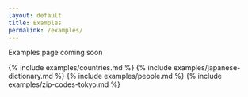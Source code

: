 ```yaml
---
layout: default
title: Examples
permalink: /examples/
---
```


<script type="text/javascript">
	window.addEventListener('load', function () {
		var examples = document.querySelectorAll('pre[show-example-script]');
		if (examples.length == 0) {
			return;
		}

		function showExampleScripts(assets) {
			examples.forEach(function(example) {
				var exampleName = example.getAttribute('show-example-script');
				var zipFile = assets.find(function (asset) {
					return asset.name == exampleName + '.zip';
				});

				if (zipFile == null) {
					console.error("Zip not found in the latest release assets for the example '" + exampleName + "'");
					return
				}

				example.innerHTML = [
					'wget "' + zipFile.browser_download_url + '" -O ' + exampleName + '.zip',
					'unzip ' + exampleName + '.zip',
					'rm ' + exampleName + '.zip',
					'cd ' + exampleName + ' && docker-compose up',
				].join(" && ");
			});
		}

		fetch('//api.github.com/repos/rodb-io/rodb/releases/latest')
			.then(function (response) {
				return response.json();
			})
			.then(function (data) {
				showExampleScripts(data.assets);
			})
			.catch(function (error) {
				console.error(error);
			});
	});
</script>

Examples page coming soon

{% include examples/countries.md %}
{% include examples/japanese-dictionary.md %}
{% include examples/people.md %}
{% include examples/zip-codes-tokyo.md %}
